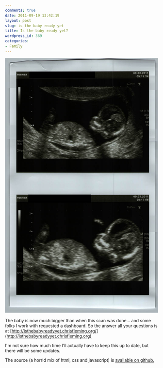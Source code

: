 ```yaml
---
comments: true
date: 2011-09-19 13:42:19
layout: post
slug: is-the-baby-ready-yet
title: Is the baby ready yet?
wordpress_id: 369
categories:
- Family
---
```


![](/post-assets/2011-09-19-is-the-baby-ready-yet/scan_anom.jpg)

The baby is now much bigger than when this scan was done... and some folks I work with requested a dashboard. So the answer all your questions is at [http://isthebabyreadyyet.chrisfleming.org/](http://isthebabyreadyyet.chrisfleming.org)

I'm not sure how much time I'll actually have to keep this up to date, but there will be some updates.

The source (a horrid mix of html, css and javascript) is [available on github.](https://github.com/chrisfleming/IS-The-baby-ready-yet-)

